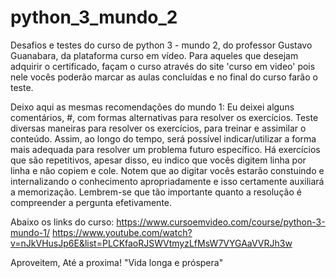 # python_3_mundo_2
Desafios e testes do curso de python 3 - mundo 2, do professor Gustavo Guanabara, da plataforma curso em vídeo. Para aqueles que desejam adquirir o certificado, façam o curso através do site 'curso em video' pois nele vocês poderão marcar as aulas concluídas e no final do curso farão o teste.

Deixo aqui as mesmas recomendações do mundo 1:
Eu deixei alguns comentários, #, com formas alternativas para resolver os exercícios. Teste diversas maneiras para resolver os exercícios, para treinar e assimilar o conteúdo. Assim, ao longo do tempo, será possível indicar/utilizar a forma mais adequada para resolver um problema futuro específico. 
Há exercícios que são repetitivos, apesar disso, eu indico que vocês digitem linha por linha e não copiem e cole. 
Notem que ao digitar vocês estarão constuindo e internalizando o conhecimento apropriadamente e isso certamente auxiliará a memorização. 
Lembrem-se que tão importante quanto a resolução é compreender a pergunta efetivamente.

Abaixo os links do curso: 
https://www.cursoemvideo.com/course/python-3-mundo-1/
https://www.youtube.com/watch?v=nJkVHusJp6E&list=PLCKfaoRJSWVtmyzLfMsW7VYGAaVVRJh3w

Aproveitem, 
Até a proxima! 
"Vida longa e próspera"
